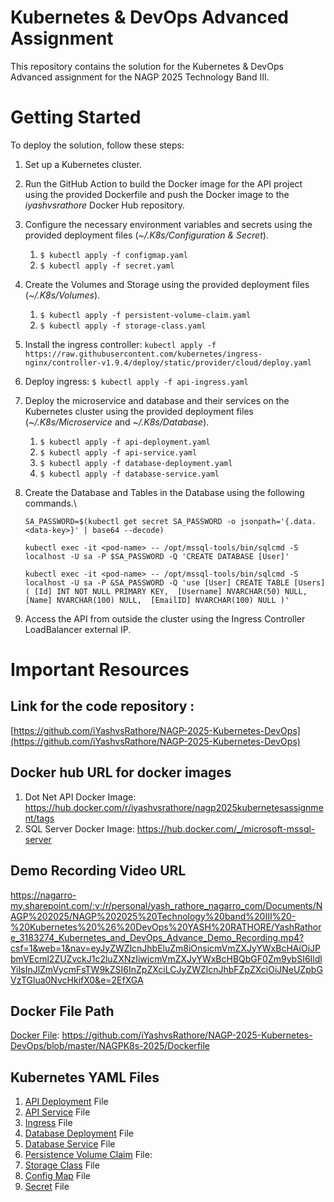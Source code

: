 # Kubernetes & DevOps Advanced Assignment
This repository contains the solution for the Kubernetes & DevOps Advanced assignment for the NAGP 2025 Technology Band III.

# Getting Started
To deploy the solution, follow these steps:

1. Set up a Kubernetes cluster.
2. Run the GitHub Action to build the Docker image for the API project using the provided Dockerfile and push the Docker image to the *iyashvsrathore* Docker Hub repository.
3. Configure the necessary environment variables and secrets using the provided deployment files (*~/.K8s/Configuration & Secret*).
    1. `$ kubectl apply -f configmap.yaml`
    2. `$ kubectl apply -f secret.yaml`
4. Create the Volumes and Storage using the provided deployment files (*~/.K8s/Volumes*).
    1. `$ kubectl apply -f persistent-volume-claim.yaml`
    2. `$ kubectl apply -f storage-class.yaml`
5. Install the ingress controller:
    `kubectl apply -f https://raw.githubusercontent.com/kubernetes/ingress-nginx/controller-v1.9.4/deploy/static/provider/cloud/deploy.yaml`
6. Deploy ingress:
    `$ kubectl apply -f api-ingress.yaml`
7. Deploy the microservice and database and their services on the Kubernetes cluster using the provided deployment files (*~/.K8s/Microservice* and *~/.K8s/Database*).
    1. `$ kubectl apply -f api-deployment.yaml`
    2. `$ kubectl apply -f api-service.yaml`
    3. `$ kubectl apply -f database-deployment.yaml`
    4. `$ kubectl apply -f database-service.yaml`
8. Create the Database and Tables in the Database using the following commands.\
    
    `SA_PASSWORD=$(kubectl get secret SA_PASSWORD -o jsonpath='{.data.<data-key>}' | base64 --decode)`
   
    `kubectl exec -it <pod-name> -- /opt/mssql-tools/bin/sqlcmd -S localhost -U sa -P $SA_PASSWORD -Q 'CREATE DATABASE [User]'`
   
    `kubectl exec -it <pod-name> -- /opt/mssql-tools/bin/sqlcmd -S localhost -U sa -P &SA_PASSWORD -Q 'use [User] CREATE TABLE [Users]
      (
          [Id] INT NOT NULL PRIMARY KEY, 
          [Username] NVARCHAR(50) NULL, 
          [Name] NVARCHAR(100) NULL, 
          [EmailID] NVARCHAR(100) NULL
      )'`
9. Access the API from outside the cluster using the Ingress Controller LoadBalancer external IP.


# Important Resources

## Link for the code repository :
[https://github.com/iYashvsRathore/NAGP-2025-Kubernetes-DevOps](https://github.com/iYashvsRathore/NAGP-2025-Kubernetes-DevOps)


## Docker hub URL for docker images
1. Dot Net API Docker Image: https://hub.docker.com/r/iyashvsrathore/nagp2025kubernetesassignment/tags
2. SQL Server Docker Image: https://hub.docker.com/_/microsoft-mssql-server

## Demo Recording Video URL
https://nagarro-my.sharepoint.com/:v:/r/personal/yash_rathore_nagarro_com/Documents/NAGP%202025/NAGP%202025%20Technology%20band%20III%20-%20Kubernetes%20%26%20DevOps%20YASH%20RATHORE/YashRathore_3183274_Kubernetes_and_DevOps_Advance_Demo_Recording.mp4?csf=1&web=1&nav=eyJyZWZlcnJhbEluZm8iOnsicmVmZXJyYWxBcHAiOiJPbmVEcml2ZUZvckJ1c2luZXNzIiwicmVmZXJyYWxBcHBQbGF0Zm9ybSI6IldlYiIsInJlZmVycmFsTW9kZSI6InZpZXciLCJyZWZlcnJhbFZpZXciOiJNeUZpbGVzTGlua0NvcHkifX0&e=2EfXGA


## Docker File Path
[Docker File](https://github.com/iYashvsRathore/NAGP-2025-Kubernetes-DevOps/blob/master/NAGPK8s-2025/Dockerfile): https://github.com/iYashvsRathore/NAGP-2025-Kubernetes-DevOps/blob/master/NAGPK8s-2025/Dockerfile


## Kubernetes YAML Files

1. [API Deployment](https://github.com/iYashvsRathore/NAGP-2025-Kubernetes-DevOps/blob/master/.K8s/Microservice/api-deployment.yaml) File
2. [API Service](https://github.com/iYashvsRathore/NAGP-2025-Kubernetes-DevOps/blob/master/.K8s/Microservice/api-service.yaml) File
3. [Ingress](https://github.com/iYashvsRathore/NAGP-2025-Kubernetes-DevOps/blob/master/.K8s/Microservice/api-ingress.yaml) File
4. [Database Deployment](https://github.com/iYashvsRathore/NAGP-2025-Kubernetes-DevOps/blob/master/.K8s/Database/database-deployment.yaml) File
5. [Database Service](https://github.com/iYashvsRathore/NAGP-2025-Kubernetes-DevOps/blob/master/.K8s/Database/database-service.yaml) File
6. [Persistence Volume Claim](https://github.com/iYashvsRathore/NAGP-2025-Kubernetes-DevOps/blob/master/.K8s/Volumes/persistent-volume-claim.yaml) File:
7. [Storage Class](https://github.com/iYashvsRathore/NAGP-2025-Kubernetes-DevOps/blob/master/.K8s/Volumes/storage-class.yaml) File
8. [Config Map](https://github.com/iYashvsRathore/NAGP-2025-Kubernetes-DevOps/blob/master/.K8s/Configuration%20%26%20Secret/configmap.yaml) File
9. [Secret](https://github.com/iYashvsRathore/NAGP-2025-Kubernetes-DevOps/blob/master/.K8s/Configuration%20%26%20Secret/secret.yaml) File

